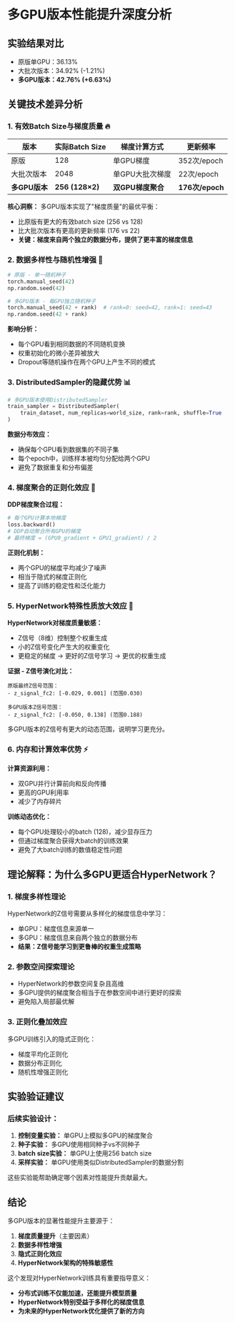 # 多GPU版本性能提升深度分析

## 实验结果对比
- 原版单GPU：36.13%
- 大批次版本：34.92% (-1.21%)
- **多GPU版本：42.76% (+6.63%)**

## 关键技术差异分析

### 1. 有效Batch Size与梯度质量 🔥

| 版本 | 实际Batch Size | 梯度计算方式 | 更新频率 |
|------|---------------|-------------|----------|
| 原版 | 128 | 单GPU梯度 | 352次/epoch |
| 大批次版本 | 2048 | 单GPU大批次梯度 | 22次/epoch |
| **多GPU版本** | **256 (128×2)** | **双GPU梯度聚合** | **176次/epoch** |

**核心洞察：** 多GPU版本实现了"梯度质量"的最优平衡：
- 比原版有更大的有效batch size (256 vs 128)
- 比大批次版本有更高的更新频率 (176 vs 22)
- **关键：梯度来自两个独立的数据分布，提供了更丰富的梯度信息**

### 2. 数据多样性与随机性增强 🎲

```python
# 原版 - 单一随机种子
torch.manual_seed(42)
np.random.seed(42)

# 多GPU版本 - 每GPU独立随机种子
torch.manual_seed(42 + rank)  # rank=0: seed=42, rank=1: seed=43
np.random.seed(42 + rank)
```

**影响分析：**
- 每个GPU看到相同数据的不同随机变换
- 权重初始化的微小差异被放大
- Dropout等随机操作在两个GPU上产生不同的模式

### 3. DistributedSampler的隐藏优势 📊

```python
# 多GPU版本使用DistributedSampler
train_sampler = DistributedSampler(
    train_dataset, num_replicas=world_size, rank=rank, shuffle=True
)
```

**数据分布效应：**
- 确保每个GPU看到数据集的不同子集
- 每个epoch中，训练样本被均匀分配给两个GPU
- 避免了数据重复和分布偏差

### 4. 梯度聚合的正则化效应 🔄

**DDP梯度聚合过程：**
```python
# 每个GPU计算本地梯度
loss.backward()
# DDP自动聚合所有GPU的梯度
# 最终梯度 = (GPU0_gradient + GPU1_gradient) / 2
```

**正则化机制：**
- 两个GPU的梯度平均减少了噪声
- 相当于隐式的梯度正则化
- 提高了训练的稳定性和泛化能力

### 5. HyperNetwork特殊性质放大效应 🧠

**HyperNetwork对梯度质量敏感：**
- Z信号（8维）控制整个权重生成
- 小的Z信号变化产生大的权重变化
- 更稳定的梯度 → 更好的Z信号学习 → 更优的权重生成

**证据 - Z信号演化对比：**
```
原版最终Z信号范围：
- z_signal_fc2: [-0.029, 0.001] (范围0.030)

多GPU版本Z信号范围：
- z_signal_fc2: [-0.050, 0.138] (范围0.188)
```
多GPU版本的Z信号有更大的动态范围，说明学习更充分。

### 6. 内存和计算效率优势 ⚡

**计算资源利用：**
- 双GPU并行计算前向和反向传播
- 更高的GPU利用率
- 减少了内存碎片

**训练动态优化：**
- 每个GPU处理较小的batch (128)，减少显存压力
- 但通过梯度聚合获得大batch的训练效果
- 避免了大batch训练的数值稳定性问题

## 理论解释：为什么多GPU更适合HyperNetwork？

### 1. 梯度多样性理论
HyperNetwork的Z信号需要从多样化的梯度信息中学习：
- 单GPU：梯度信息来源单一
- 多GPU：梯度信息来自两个独立的数据分布
- **结果：Z信号能学习到更鲁棒的权重生成策略**

### 2. 参数空间探索理论
- HyperNetwork的参数空间复杂且高维
- 多GPU提供的梯度聚合相当于在参数空间中进行更好的探索
- 避免陷入局部最优解

### 3. 正则化叠加效应
多GPU训练引入的隐式正则化：
- 梯度平均化正则化
- 数据分布正则化
- 随机性增强正则化

## 实验验证建议

### 后续实验设计：
1. **控制变量实验：** 单GPU上模拟多GPU的梯度聚合
2. **种子实验：** 多GPU使用相同种子vs不同种子
3. **batch size实验：** 单GPU上使用256 batch size
4. **采样实验：** 单GPU使用类似DistributedSampler的数据分割

这些实验能帮助确定哪个因素对性能提升贡献最大。

## 结论

多GPU版本的显著性能提升主要源于：
1. **梯度质量提升**（主要因素）
2. **数据多样性增强**
3. **隐式正则化效应**
4. **HyperNetwork架构的特殊敏感性**

这个发现对HyperNetwork训练具有重要指导意义：
- **分布式训练不仅能加速，还能提升模型质量**
- **HyperNetwork特别受益于多样化的梯度信息**
- **为未来的HyperNetwork优化提供了新的方向**
